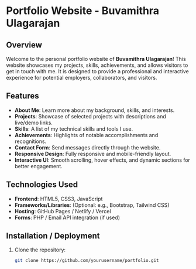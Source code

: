 # Portfolio Website - Buvamithra Ulagarajan

## Overview
Welcome to the personal portfolio website of **Buvamithra Ulagarajan**! This website showcases my projects, skills, achievements, and allows visitors to get in touch with me. It is designed to provide a professional and interactive experience for potential employers, collaborators, and visitors.

## Features
- **About Me**: Learn more about my background, skills, and interests.
- **Projects**: Showcase of selected projects with descriptions and live/demo links.
- **Skills**: A list of my technical skills and tools I use.
- **Achievements**: Highlights of notable accomplishments and recognitions.
- **Contact Form**: Send messages directly through the website.
- **Responsive Design**: Fully responsive and mobile-friendly layout.
- **Interactive UI**: Smooth scrolling, hover effects, and dynamic sections for better engagement.

## Technologies Used
- **Frontend**: HTML5, CSS3, JavaScript
- **Frameworks/Libraries**: (Optional: e.g., Bootstrap, Tailwind CSS)
- **Hosting**: GitHub Pages / Netlify / Vercel
- **Forms**: PHP / Email API integration (if used)

## Installation / Deployment
1. Clone the repository:
   ```bash
   git clone https://github.com/yourusername/portfolio.git
